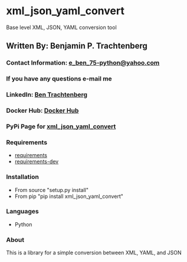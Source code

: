 # xml_json_yaml_convert
Base level XML, JSON, YAML conversion tool

## Written By: Benjamin P. Trachtenberg 

### Contact Information:  e_ben_75-python@yahoo.com
### If you have any questions e-mail me

### LinkedIn: [Ben Trachtenberg](https://www.linkedin.com/in/ben-trachtenberg-3a78496)
### Docker Hub: [Docker Hub](https://hub.docker.com/r/btr1975)
### PyPi Page for [xml_json_yaml_convert](https://pypi.python.org/pypi/xml_json_yaml_convert)

### Requirements

* [requirements](https://github.com/btr1975/xml_json_yaml_convert/blob/main/requirements.txt)
* [requirements-dev](https://github.com/btr1975/xml_json_yaml_convert/blob/main/requirements-dev.txt)

### Installation

* From source "setup.py install"
* From pip "pip install xml_json_yaml_convert"

### Languages

* Python

### About

This is a library for a simple conversion between XML, YAML, and JSON 
